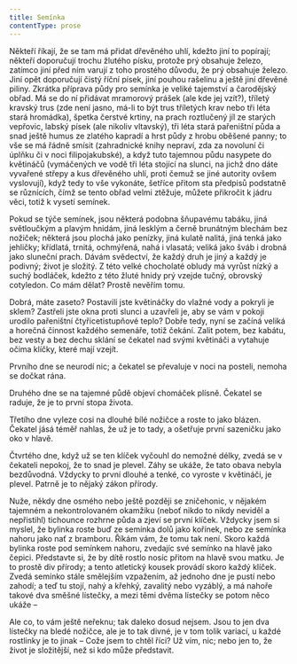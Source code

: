 ```yaml
---
title: Semínka
contentType: prose
---
```


<section>

Někteří říkají, že se tam má přidat dřevěného uhlí, kdežto jiní to popírají; někteří doporučují trochu žlutého písku, protože prý obsahuje železo, zatímco jiní před ním varují z toho prostého důvodu, že prý obsahuje železo. Jiní opět doporučují čistý říční písek, jiní pouhou rašelinu a ještě jiní dřevěné piliny. Zkrátka příprava půdy pro semínka je veliké tajemství a čarodějský obřad. Má se do ní přidávat mramorový prášek (ale kde jej vzít?), tříletý kravský trus (zde není jasno, má-li to být trus tříletých krav nebo tři léta stará hromádka), špetka čerstvé krtiny, na prach roztlučený jíl ze starých vepřovic, labský písek (ale nikoliv vltavský), tři léta stará pařeništní půda a snad ještě humus ze zlatého kapradí a hrst půdy z hrobu oběšené panny; to vše se má řádně smísit (zahradnické knihy nepraví, zda za novoluní či úplňku či v noci filipojakubské), a když tuto tajemnou půdu nasypete do květináčů (vymáčených ve vodě tři léta stojící na slunci, na jichž dno dáte vyvařené střepy a kus dřevěného uhlí, proti čemuž se jiné autority ovšem vyslovují), když tedy to vše vykonáte, šetříce přitom sta předpisů podstatně se různících, čímž se tento obřad velmi ztěžuje, můžete přikročit k jádru věci, totiž k vysetí semínek.

Pokud se týče semínek, jsou některá podobna šňupavému tabáku, jiná světloučkým a plavým hnidám, jiná lesklým a černě brunátným blechám bez nožiček; některá jsou plochá jako penízky, jiná kulatě nalitá, jiná tenká jako jehličky; křídlatá, trnitá, ochmýřená, nahá i vlasatá; veliká jako šváb i drobná jako sluneční prach. Dávám svědectví, že každý druh je jiný a každý je podivný; život je složitý. Z této velké chocholaté obludy má vyrůst nízký a suchý bodláček, kdežto z této žluté hnidy prý vzejde tučný, obrovský cotyledon. Co mám dělat? Prostě nevěřím tomu.

Dobrá, máte zaseto? Postavili jste květináčky do vlažné vody a pokryli je sklem? Zastřeli jste okna proti slunci a uzavřeli je, aby se vám v pokoji urodilo pařeništní čtyřicetistupňové teplo? Dobře tedy, nyní se začíná veliká a horečná činnost každého semenáře, totiž čekání. Zalit potem, bez kabátu, bez vesty a bez dechu sklání se čekatel nad svými květináči a vytahuje očima klíčky, které mají vzejít.

Prvního dne se neurodí nic; a čekatel se převaluje v noci na posteli, nemoha se dočkat rána.

Druhého dne se na tajemné půdě objeví chomáček plísně. Čekatel se raduje, že je to první stopa života.

Třetího dne vyleze cosi na dlouhé bílé nožičce a roste to jako blázen. Čekatel jásá téměř nahlas, že už je to tady, a ošetřuje první sazeničku jako oko v hlavě.

Čtvrtého dne, když už se ten klíček vyčouhl do nemožné délky, zvedá se v čekateli nepokoj, že to snad je plevel. Záhy se ukáže, že tato obava nebyla bezdůvodná. Vždycky to první dlouhé a tenké, co vyroste v květináči, je plevel. Patrně je to nějaký zákon přírody.

Nuže, někdy dne osmého nebo ještě později se zničehonic, v nějakém tajemném a nekontrolovaném okamžiku (neboť nikdo to nikdy neviděl a nepřistihl) tichounce rozhrne půda a zjeví se první klíček. Vždycky jsem si myslel, že bylinka roste buď ze semínka dolů jako kořínek, nebo ze semínka nahoru jako nať z bramboru. Říkám vám, že tomu tak není. Skoro každá bylinka roste pod semínkem nahoru, zvedajíc své semínko na hlavě jako čepici. Představte si, že by dítě rostlo nosíc přitom na hlavě svou matku. Je to prostě div přírody; a tento atletický kousek provádí skoro každý klíček. Zvedá semínko stále smělejším vzpažením, až jednoho dne je pustí nebo zahodí; a teď tu stojí, nahý a křehký, zavalitý nebo vyzáblý, a má nahoře takové dva směšné lístečky, a mezi těmi dvěma lístečky se potom něco ukáže –

Ale co, to vám ještě neřeknu; tak daleko dosud nejsem. Jsou to jen dva lístečky na bledé nožičce, ale je to tak divné, je v tom tolik variací, u každé rostlinky je to jinak – Cože jsem to chtěl říci? Už vím, nic; nebo jen to, že život je složitější, než si kdo může představit.

</section>

[^1]: Trvalky. _Pozn. red._

[^2]: Odnož. _Pozn. red._

[^3]: Pověrečné zaříkávání. _Pozn. red._

[^4]: Hněv opěvuj, bohyně. _Pozn. red._

[^5]: Kyselá slatinná zemina, rašelina. _Pozn. red._

[^6]: Rašeliník. _Pozn. red._

[^7]: Krondaro/kromdar – lejno. _Pozn. red._

[^8]: Shawl (angl.) – pléd, přehoz. _Pozn. red._

[^9]: Pochodové tempo. _Pozn. red._

[^10]: Odnož, řízek. _Pozn. red._

[^11]: Pontus euxinus – lat. název pro severní pobřeží Černého moře. _Pozn. red_.

[^12]: Zvyková pravidla. _Pozn. red._

[^13]: Kněžská pokrývka hlavy. _Pozn. red._

[^14]: Sečná i bodná orientální zbraň se zahnutou čepelí. _Pozn. red._

[^15]: Kybelé – v řec. mytologii maloasijská bohyně uctívaná jako „velká matka bohů a všeho živého“. _Pozn. red._

[^16]: Hromadný nástup. _Pozn. red._

[^17]: Lámavá, křehká. _Pozn. red._

[^18]: Arne Novák (1880–1939), literární kritik a historik. _Pozn. red._

[^19]: Zdeněk Nejedlý (1878–1962), historik, muzikolog, umělecký kritik, politik, později ministr školství (ve funkci v letech 1945–1946, 1948–1953). _Pozn. red._

[^20]: Rojnice, z. něm. Schwarmlinie, tj. rozmístění bojové jednotky v řadě. _Pozn. red._
